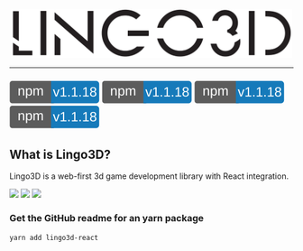 <div align="center">
  <img width="500px" src="https://github.com/Hubert-HuJianhua/lingo3d-dev/blob/main/image/LINGO3Dlogo.png"/>
</div>


---
### [![npm][npm-image]][npm-url]   [![npm][npm-image]][npm-url]    [![npm][npm-image]][npm-url]   [![npm][npm-image]][npm-url]
[npm-image]: https://github.com/Hubert-HuJianhua/lingo3d-dev/blob/main/image/npm.svg
[npm-url]: https://www.npmjs.com/package/lingo3d-react


## What is Lingo3D?
Lingo3D is a web-first 3d game development library with React integration.

<img src="https://github.com/Hubert-HuJianhua/lingo3d-dev/blob/main/image/applewatch.gif" height="270px"> <img src="https://github.com/Hubert-HuJianhua/lingo3d-dev/blob/main/image/fairytale.gif" height="270px"> <img src="https://github.com/Hubert-HuJianhua/lingo3d-dev/blob/main/image/pingpong.gif" height="540px">





### Get the GitHub readme for an yarn package
```
yarn add lingo3d-react
```
